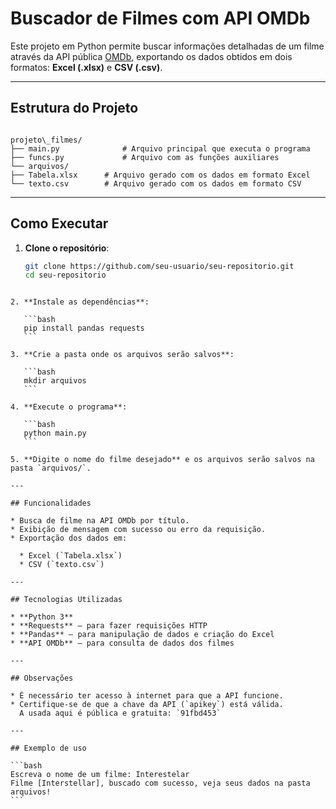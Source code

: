 # Buscador de Filmes com API OMDb

Este projeto em Python permite buscar informações detalhadas de um filme através da API pública [OMDb](http://www.omdbapi.com/), exportando os dados obtidos em dois formatos: **Excel (.xlsx)** e **CSV (.csv)**.  

---

## Estrutura do Projeto

```

projeto\_filmes/
├── main.py              # Arquivo principal que executa o programa
├── funcs.py             # Arquivo com as funções auxiliares
└── arquivos/
├── Tabela.xlsx      # Arquivo gerado com os dados em formato Excel
└── texto.csv        # Arquivo gerado com os dados em formato CSV

````

---

## Como Executar

1. **Clone o repositório**:
   ```bash
   git clone https://github.com/seu-usuario/seu-repositorio.git
   cd seu-repositorio
````

2. **Instale as dependências**:

   ```bash
   pip install pandas requests
   ```

3. **Crie a pasta onde os arquivos serão salvos**:

   ```bash
   mkdir arquivos
   ```

4. **Execute o programa**:

   ```bash
   python main.py
   ```

5. **Digite o nome do filme desejado** e os arquivos serão salvos na pasta `arquivos/`.

---

## Funcionalidades

* Busca de filme na API OMDb por título.
* Exibição de mensagem com sucesso ou erro da requisição.
* Exportação dos dados em:

  * Excel (`Tabela.xlsx`)
  * CSV (`texto.csv`)

---

## Tecnologias Utilizadas

* **Python 3**
* **Requests** – para fazer requisições HTTP
* **Pandas** – para manipulação de dados e criação do Excel
* **API OMDb** – para consulta de dados dos filmes

---

## Observações

* É necessário ter acesso à internet para que a API funcione.
* Certifique-se de que a chave da API (`apikey`) está válida.
  A usada aqui é pública e gratuita: `91fbd453`

---

## Exemplo de uso

```bash
Escreva o nome de um filme: Interestelar
Filme [Interstellar], buscado com sucesso, veja seus dados na pasta arquivos!
```
